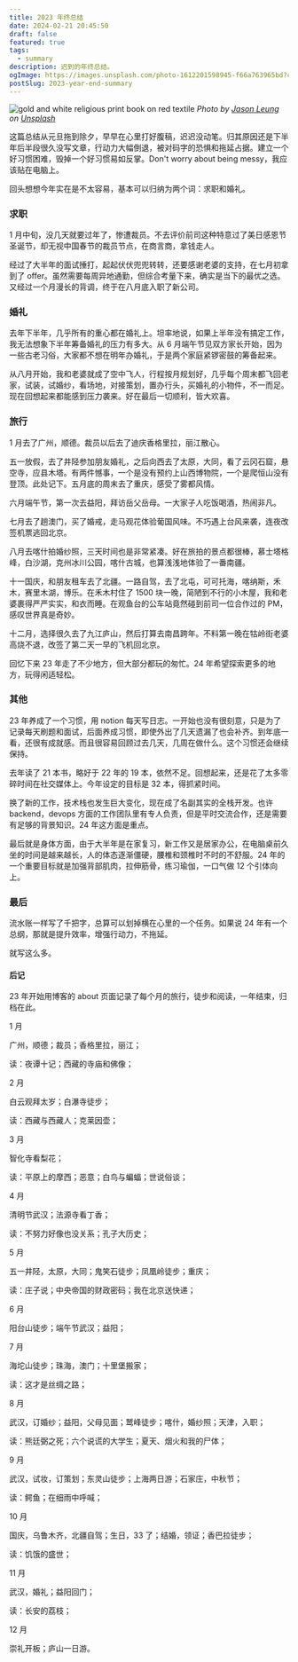 ```yaml
---
title: 2023 年终总结
date: 2024-02-21 20:45:50
draft: false
featured: true
tags:
  - summary
description: 迟到的年终总结。
ogImage: https://images.unsplash.com/photo-1612201598945-f66a763965bd?crop=entropy&cs=tinysrgb&fit=max&fm=jpg&ixid=M3wzNjAwOTd8MHwxfHNlYXJjaHwxMHx8bHVuYXIlMjBuZXclMjB5ZWFyfGVufDB8MHx8fDE3MDg0MjEyMjl8MA&ixlib=rb-4.0.3&q=80&w=1080
postSlug: 2023-year-end-summary
---
```


![gold and white religious print book on red textile](https://images.unsplash.com/photo-1612201598945-f66a763965bd?crop=entropy&cs=tinysrgb&fit=max&fm=jpg&ixid=M3wzNjAwOTd8MHwxfHNlYXJjaHwxMHx8bHVuYXIlMjBuZXclMjB5ZWFyfGVufDB8MHx8fDE3MDg0MjEyMjl8MA&ixlib=rb-4.0.3&q=80&w=1080)
_Photo by [Jason Leung](https://unsplash.com/@ninjason?utm_source=Obsidian%20Image%20Inserter%20Plugin&utm_medium=referral) on [Unsplash](https://unsplash.com/?utm_source=Obsidian%20Image%20Inserter%20Plugin&utm_medium=referral)_

这篇总结从元旦拖到除夕，早早在心里打好腹稿，迟迟没动笔。归其原因还是下半年后半段很久没写文章，行动力大幅倒退，被对码字的恐惧和拖延占据。建立一个好习惯困难，毁掉一个好习惯易如反掌。Don't worry about being messy，我应该贴在电脑上。

回头想想今年实在是不太容易，基本可以归纳为两个词：求职和婚礼。

### 求职

1 月中旬，没几天就要过年了，惨遭裁员。不去评价前司这种特意过了美日感恩节圣诞节，却无视中国春节的裁员节点，在商言商，拿钱走人。

经过了大半年的面试捶打，起起伏伏兜兜转转，还要感谢老婆的支持，在七月初拿到了 offer。虽然需要每周异地通勤，但综合考量下来，确实是当下的最优之选。又经过一个月漫长的背调，终于在八月底入职了新公司。

### 婚礼

去年下半年，几乎所有的重心都在婚礼上。坦率地说，如果上半年没有搞定工作，我无法想象下半年筹备婚礼的压力有多大。从 6 月端午节见双方家长开始，因为一些古老习俗，大家都不想在明年办婚礼，于是两个家庭紧锣密鼓的筹备起来。

从八月开始，我和老婆就成了空中飞人，行程按月规划好，几乎每个周末都飞回老家，试装，试婚纱，看场地，对接策划，置办行头，买婚礼的小物件，不一而足。现在回想起来都能感到压力袭来。好在最后一切顺利，皆大欢喜。

### 旅行

1 月去了广州，顺德。裁员以后去了迪庆香格里拉，丽江散心。

五一放假，去了井陉参加朋友婚礼，之后向西去了太原，大同，看了云冈石窟，悬空寺，应县木塔。有两件憾事，一个是没有预约上山西博物院，一个是爬恒山没有登顶。此处记下。五月底的周末去了重庆，感受了雾都风情。

六月端午节，第一次去益阳，拜访岳父岳母。一大家子人吃饭喝酒，热闹非凡。

七月去了趟澳门，买了婚戒，走马观花体验葡国风味。不巧遇上台风来袭，连夜改签机票逃回北京。

八月去喀什拍婚纱照，三天时间也是非常紧凑。好在旅拍的景点都很棒，慕士塔格峰，白沙湖，克州冰川公园，喀什古城，也算浅浅地体验了一番南疆。

十一国庆，和朋友租车去了北疆。一路自驾，去了北屯，可可托海，喀纳斯，禾木，赛里木湖，博乐。在禾木村住了 1500 块一晚，简陋到不行的小木屋，我和老婆裹得严严实实，和衣而睡。在观鱼台的公车站竟然碰到前司一位合作过的 PM，感叹世界真是奇妙。

十二月，选择很久去了九江庐山，然后打算去南昌跨年。不料第一晚在牯岭街老婆高烧不退，改签了第二天一早的飞机回北京。

回忆下来 23 年走了不少地方，但大部分都玩的匆忙。24 年希望探索更多的地方，玩得闲适轻松。

### 其他

23 年养成了一个习惯，用 notion 每天写日志。一开始也没有很刻意，只是为了记录每天刷题和面试，后面养成习惯，即使外出了几天遗漏了也会补齐。到年底一看，还很有成就感。而且很容易回顾过去几天，几周在做什么。这个习惯还会继续保持。

去年读了 21 本书，略好于 22 年的 19 本，依然不足。回想起来，还是花了太多零碎时间在社交媒体上。今年设定的目标是 32 本，得抓紧时间。

换了新的工作，技术栈也发生巨大变化，现在成了名副其实的全栈开发。也许 backend，devops 方面的工作团队里有专人负责，但是平时交流合作，还是需要有足够的背景知识。24 年这方面是重点。

最后就是身体方面，由于大半年是在家复习，新工作又是居家办公，在电脑桌前久坐的时间是越来越长，人的体态逐渐僵硬，腰椎和颈椎时不时的不舒服。24 年的一个重要目标就是加强背部肌肉，拉伸筋骨，练习瑜伽，一口气做 12 个引体向上。

### 最后

流水账一样写了千把字，总算可以划掉横在心里的一个任务。如果说 24 年有一个总纲，那就是提升效率，增强行动力，不拖延。

就写这么多。

#### 后记

23 年开始用博客的 about 页面记录了每个月的旅行，徒步和阅读，一年结束，归档在此。

1 月

广州，顺德；裁员；香格里拉，丽江；

读：夜谭十记；西藏的寺庙和佛像；

2 月

白云观拜太岁；白瀑寺徒步；

读：西藏与西藏人；克莱因壶；

3 月

智化寺看梨花；

读：平原上的摩西；恶意；白鸟与蝙蝠；世说俗谈；

4 月

清明节武汉；法源寺看丁香；

读：不努力好像也没关系；孔子大历史；

5 月

五一井陉，太原，大同；鬼笑石徒步；凤凰岭徒步；重庆；

读：庄子说；中央帝国的财政密码；我在北京送快递；

6 月

阳台山徒步；端午节武汉；益阳；

7 月

海坨山徒步；珠海，澳门；十里堡搬家；

读：这才是丝绸之路；

8 月

武汉，订婚纱；益阳，父母见面；鹫峰徒步；喀什，婚纱照；天津，入职；

读：熊廷弼之死；六个说谎的大学生；夏天、烟火和我的尸体；

9 月

武汉，试妆，订策划；东灵山徒步；上海两日游；石家庄，中秋节；

读：鳄鱼；在细雨中呼喊；

10 月

国庆，乌鲁木齐，北疆自驾；生日，33 了；结婚，领证；香巴拉徒步；

读：饥饿的盛世；

11 月

武汉，婚礼；益阳回门；

读：长安的荔枝；

12 月

崇礼开板；庐山一日游。
